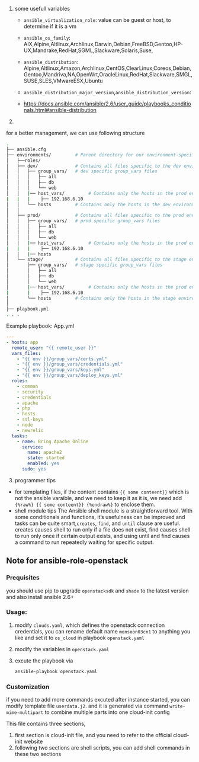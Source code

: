 1. some usefull variables

    - `ansible_virtualization_role`: value can be guest or host, to determine if it is a vm
    - `ansible_os_family`: AIX,Alpine,Altlinux,Archlinux,Darwin,Debian,FreeBSD,Gentoo,HP-UX,Mandrake,RedHat,SGML,Slackware,Solaris,Suse,
    
    - `ansible_distribution`: Alpine,Altlinux,Amazon,Archlinux,CentOS,ClearLinux,Coreos,Debian,Gentoo,Mandriva,NA,OpenWrt,OracleLinux,RedHat,Slackware,SMGL,SUSE,SLES,VMwareESX,Ubuntu
    - `ansible_distribution_major_version`,`ansible_distribution_version`: 
    - https://docs.ansible.com/ansible/2.6/user_guide/playbooks_conditionals.html#ansible-distribution
2. 
for a better management, we can use following structure 

```sh
.
├── ansible.cfg
├── environments/         # Parent directory for our environment-specific directories
│   ├──roles/
│   ├── dev/              # Contains all files specific to the dev environment
│   │   ├── group_vars/   # dev specific group_vars files
│   │   │   ├── all
│   │   │   ├── db
│   │   │   └── web
│   │   |── host_vars/         # Contains only the hosts in the prod environment
|   |   |    ├── 192.168.6.10
│   │   └── hosts         # Contains only the hosts in the dev environment
│   │
│   ├── prod/             # Contains all files specific to the prod environment
│   │   ├── group_vars/   # prod specific group_vars files
│   │   │   ├── all
│   │   │   ├── db
│   │   │   └── web
│   │   |── host_vars/         # Contains only the hosts in the prod environment
|   |   |    ├── 192.168.6.10
│   │   |── hosts  
│   └── stage/            # Contains all files specific to the stage environment
│       ├── group_vars/   # stage specific group_vars files
│       │   ├── all
│       │   ├── db
│       │   └── web
│       |── host_vars/         # Contains only the hosts in the prod environment
|       |    ├── 192.168.6.10
│       └── hosts         # Contains only the hosts in the stage environment
│
├── playbook.yml
. . .
```
Example playbook: App.yml

```yaml
---
- hosts: app
  remote_user: "{{ remote_user }}"
  vars_files:
    - "{{ env }}/group_vars/certs.yml"
    - "{{ env }}/group_vars/credentials.yml"
    - "{{ env }}/group_vars/keys.yml"
    - "{{ env }}/group_vars/deploy_keys.yml"
  roles:
    - common
    - security
    - credentials
    - apache
    - php
    - hosts
    - ssl-keys
    - node
    - newrelic
  tasks:
    - name: Bring Apache Online
      service:
        name: apache2
        state: started
        enabled: yes
      sudo: yes
```

3. programmer tips 
  - for templating files, if the content contains `{{ some conteent}}` which is not the ansible varaible, and we need to keep it as it is, we need add  `{%raw%} {{ some conteent}} {%endraw%}` to enclose them.
  - shell module tips
  The Ansible shell module is a straightforward tool. With some conditionals and functions, it’s usefulness can be improved and tasks can be quite smart,`creates`, `find`, and `until` clause are useful. creates causes shell to run only if a file does not exist, find causes shell to run only once if certain output exists, and using until and find causes a command to run repeatedly waiting for specific output.

Note for ansible-role-openstack
---

### Prequisites


you should use pip to upgrade `openstacksdk` and `shade` to the latest version
and also install ansible 2.6+

### Usage:
1. modify `clouds.yaml`, which defines the openstack connection credentials, you can rename default name `monsoon03cn1` to anything you like and set it to `os_cloud` in playbook `openstack.yaml`

2. modify  the variables in `openstack.yaml`

3. excute the playbook via 
    ```sh
    ansible-playbook openstack.yaml
    ```


### Customization

if you need to add more commands excuted after instance started, you can modify template file `userdata.j2`. and it is generated via command `write-mime-multipart` to combine multiple parts into one cloud-init config

This file contains three sections, 

1. first section is cloud-init file, and you need to refer to the official cloud-init website
2. following two sections are shell scripts, you can add shell commands in these two sections

